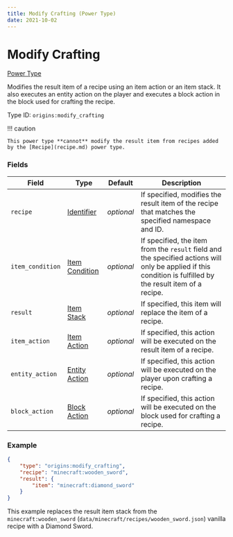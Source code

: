 ```yaml
---
title: Modify Crafting (Power Type)
date: 2021-10-02
---
```


# Modify Crafting

[Power Type](../power_types.md)

Modifies the result item of a recipe using an item action or an item stack. It also executes an entity action on the player and executes a block action in the block used for crafting the recipe.

Type ID: `origins:modify_crafting`

!!! caution

    This power type **cannot** modify the result item from recipes added by the [Recipe](recipe.md) power type.

### Fields

Field | Type | Default | Description
------|------|---------|-------------
`recipe` | [Identifier](../data_types/identifier.md) | _optional_ | If specified, modifies the result item of the recipe that matches the specified namespace and ID.
`item_condition` | [Item Condition](../item_conditions.md) | _optional_ | If specified, the item from the `result` field and the specified actions will only be applied if this condition is fulfilled by the result item of a recipe.
`result` | [Item Stack](../data_types/item_stack.md) | _optional_ | If specified, this item will replace the item of a recipe.
`item_action` | [Item Action](../item_actions.md) | _optional_ | If specified, this action will be executed on the result item of a recipe.
`entity_action` | [Entity Action](../entity_actions.md) | _optional_ | If specified, this action will be executed on the player upon crafting a recipe.
`block_action` | [Block Action](../block_actions.md) | _optional_ | If specified, this action will be executed on the block used for crafting a recipe.

### Example
```json
{
    "type": "origins:modify_crafting",
    "recipe": "minecraft:wooden_sword",
    "result": {
        "item": "minecraft:diamond_sword"
    }
}
```
This example replaces the result item stack from the `minecraft:wooden_sword` (`data/minecraft/recipes/wooden_sword.json`) vanilla recipe with a Diamond Sword.